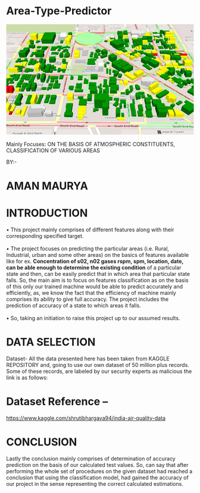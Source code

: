 # Area-Type-Predictor

<img src ="https://github.com/98amanmaurya/Area-Type-Predictor/blob/52dbdc782b9426058223c445b91527631f34b059/Area.png">

Mainly Focuses: ON THE BASIS OF ATMOSPHERIC CONSTITUENTS, CLASSIFICATION OF VARIOUS AREAS


BY:-
# AMAN MAURYA




# INTRODUCTION

•	This project mainly comprises of different features along with their corresponding specified target.<br/><br/>
•	The project focuses on predicting the particular areas (i.e. Rural, Industrial, urban and some other areas) on the basics of features available like for ex. <b>Concentration of s02, n02 gases rspm, spm, location, date, can be able enough to determine the existing condition</b> of a particular state and then, can be easily predict that in which area that particular state falls. So, the main aim is to focus on features classification as on the basis of this only our trained machine would be able to predict accurately and efficiently, as, we know the fact that the efficiency of machine mainly comprises its ability to give full accuracy. The project includes the prediction of accuracy of a state to which areas it falls.<br/><br/>
•	So, taking an initiation to raise this project up to our assumed results.<br/>




# DATA SELECTION
Dataset-
All the data presented here has been taken from KAGGLE REPOSITORY and, going to use our own dataset of 50 million plus records. Some of these records, are labeled by our security experts as malicious the link is as follows:

# Dataset Reference – 
https://www.kaggle.com/shrutibhargava94/india-air-quality-data


# CONCLUSION
Lastly the conclusion mainly comprises of determination of accuracy prediction on the basis of our calculated test values. So, can say that after performing the whole set of procedures on the given dataset had reached a conclusion that using the classification model, had gained the accuracy of our project in the sense representing the correct calculated estimations.

